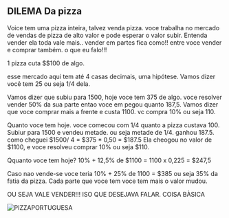 ## DILEMA Da pizza

Voice tem uma pizza inteira, talvez venda pizza.
voce trabalha no mercado de vendas de pizza de alto valor e pode esperar o valor subir. 
Entenda vender ela toda vale mais.. vender em partes fica como!! entre voce vender e comprar também. o  que eu falo!!!


1 pizza cuta $$100 de algo.

esse mercado aqui tem até 4 casas decimais, uma hipótese.
Vamos dizer você tem 25 ou seja 1/4 dela.

Vamos  dizer que subiu para 1500, hoje voce tem 375 de algo.
voce resolver vender 50% da sua parte entao voce em pegou quanto 187,5.
Vamos dizer que voce comprar mais a frente e custa 1100. vc compra 10% ou seja 110.


Quanto voce tem hoje.
voce comecou com 1/4 quanto a pizza custava 100.
Subiur para 1500 e vendeu metade. ou seja metade de 1/4. ganhou 187.5. como cheguei $1500/ 4 = $375 * 0,50 = $187.5
Ela cheogou  no valor de $1100, e voce resolveu comprar 10% ou seja $110.


Qquanto voce tem hoje? 10% + 12,5% de $1100 = 1100 x 0,225 = $247,5

Caso nao vende-se voce teria 10% + 25% de 1100 = $385 ou seja 35% da fatia da pizza. Cada parte que voce tem voce tem mais o valor mudou.

OU SEJA VALE VENDER!!! ISO QUE DESEJAVA FALAR. COISA BÀSICA


![PIZZAPORTUGUESA](https://p2.trrsf.com/image/fget/cf/774/0/images.terra.com/2023/06/03/608007425-tamanho-padrao-gc-45.jpg)


